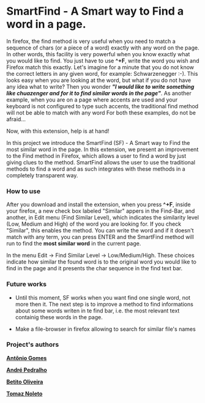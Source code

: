 # SmartFind - A Smart way to Find a word in a page. #

In firefox, the find method is very useful when you need to match a sequence of chars (or a piece of a word) exactly with any word on the page. In other words, this facility is very powerful when you know exactly what you would like to find. You just have to use **^+F**, write the word you wish and Firefox match this exactly. Let's imagine for a minute that you do not know the correct letters in any given word, for example: Schwarzenegger :-). This looks easy when you are looking at the word, but what if you do not have any idea what to write? Then you wonder **_"I would like to write something like chuazenger and for it to find similar words in the page"_**. As another example, when you are on a page where accents are used and your keyboard is not configured to type such accents, the traditional find method will not be able to match with any word For both these examples, do not be afraid...

Now, with this extension, help is at hand!

In this project we introduce the SmartFind (SF) - A Smart way to Find the most similar word in the page.
In this extension, we present an improvement to the Find method in Firefox, which allows a user to find a word by just giving clues to the method. SmartFind allows the user to use the traditional methods to find a word and as such integrates with these methods in a completely transparent way.

### How to use ###

After you download and install the extension, when you press **^+F**, inside your firefox, a new check box labeled "Similar" appers in the Find-Bar, and another, in Edit menu (Find Similar Level), which indicates the similarity level (Low, Medium and High) of the word you are looking for.
If you check "Similar", this enables the method. You can write the word and if it doesn't match with any term, you can press ENTER and the SmartFind method will run to find the **most similar word** in the current page.

In the menu Edit -> Find Similar Level -> Low/Medium/High. These choices indicate how similar the found word is to the original word you would like to find in the page and it presents the char sequence in the find text bar.

### Future works ###

  * Until this moment, SF works when you want find one single word, not more then it. The next step is to improve a method to find informations about some words writen in te find bar, i.e. the most relevant text containig these words in the page.

  * Make a file-browser in firefox allowing to search for similar file's names


### Project's authors ###

**[Antônio Gomes](mailto:tonikitoo@gmail.com)**

**[André Pedralho](mailto:apedralho@gmail.com)**

**[Betito Oliveira](mailto:betito.oliveira@gmail.com)**

**[Tomaz Noleto](mailto:tnoleto@gmail.com)**
